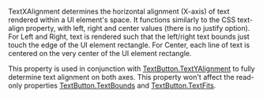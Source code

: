 TextXAlignment determines the horizontal alignment (X-axis) of text rendered within a UI element's space. It functions similarly to the CSS text-align property, with left, right and center values (there is no justify option). For Left and Right, text is rendered such that the left/right text bounds just touch the edge of the UI element rectangle. For Center, each line of text is centered on the very center of the UI element rectangle.

This property is used in conjunction with [TextButton.TextYAlignment](https://developer.roblox.com/api-reference/property/TextButton/TextYAlignment) to fully determine text alignment on both axes. This property won't affect the read-only properties [TextButton.TextBounds](https://developer.roblox.com/api-reference/property/TextButton/TextBounds) and [TextButton.TextFits](https://developer.roblox.com/api-reference/property/TextButton/TextFits).